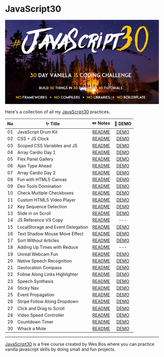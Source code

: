 # JavaScript30

![](./Javascript30_cover.jpg)

Here's a collection of all my [JavaScript30](https://javascript30.com/) practices.


|  No   | ✨ Title                           |                                                    ✏️ Notes                                                    |                                         👀 DEMO                                          |
| :---: | --------------------------------- | :-----------------------------------------------------------------------------------------------------------: | :-------------------------------------------------------------------------------------: |
|  01   | JavaScript Drum Kit               |        [README](https://github.com/KellyCHI22/JavaScript30/blob/main/01-JavaScript-Drum-Kit/README.md)        |        [DEMO](https://kellychi22.github.io/JavaScript30/01-JavaScript-Drum-Kit/)        |
|  02   | CSS + JS Clock                    |          [README](https://github.com/KellyCHI22/JavaScript30/blob/main/02-JS-and-CS-Clock/README.md)          |          [DEMO](https://kellychi22.github.io/JavaScript30/02-JS-and-CS-Clock/)          |
|  03   | Scoped CSS Variables and JS       |           [README](https://github.com/KellyCHI22/JavaScript30/blob/main/03-CSS-Variables/README.md)           |           [DEMO](https://kellychi22.github.io/JavaScript30/03-CSS-Variables/)           |
|  04   | Array Cardio Day 1                |        [README](https://github.com/KellyCHI22/JavaScript30/blob/main/04-Array-Cardio-Day-1/README.md)         |        [DEMO](https://kellychi22.github.io/JavaScript30/04-Array-Cardio-Day-1/)         |
|  05   | Flex Panel Gallery                |             [README](https://github.com/KellyCHI22/JavaScript30/tree/main/05-Flex-Panel-Gallery)              |        [DEMO](https://kellychi22.github.io/JavaScript30/05-Flex-Panel-Gallery/)         |
|  06   | Ajax Type Ahead                   |            [README](https://github.com/KellyCHI22/JavaScript30/blob/main/06-Type-Ahead/README.md)             |            [DEMO](https://kellychi22.github.io/JavaScript30/06-Type-Ahead/)             |
|  07   | Array Cardio Day 2                |        [README](https://github.com/KellyCHI22/JavaScript30/blob/main/07-Array-Cardio-Day-2/README.md)         |        [DEMO](https://kellychi22.github.io/JavaScript30/07-Array-Cardio-Day-2/)         |
|  08   | Fun with HTML5 Canvas             |       [README](https://github.com/KellyCHI22/JavaScript30/blob/main/08-Fun-with-HTML5-Canvas/README.md)       |       [DEMO](https://kellychi22.github.io/JavaScript30/08-Fun-with-HTML5-Canvas/)       |
|  09   | Dev Tools Domination              |       [README](https://github.com/KellyCHI22/JavaScript30/blob/main/09-Dev-Tools-Domination/README.md)        |       [DEMO](https://kellychi22.github.io/JavaScript30/09-Dev-Tools-Domination/)        |
|  10   | Check Multiple Checkboxes         |  [README](https://github.com/KellyCHI22/JavaScript30/blob/main/10-Hold-Shift-and-Check-Checkboxes/README.md)  |  [DEMO](https://kellychi22.github.io/JavaScript30/10-Hold-Shift-and-Check-Checkboxes/)  |
|  11   | Custom HTML5 Video Player         |        [README](https://github.com/KellyCHI22/JavaScript30/blob/main/11-Custom-Video-Player/README.md)        |        [DEMO](https://kellychi22.github.io/JavaScript30/11-Custom-Video-Player/)        |
|  12   | Key Sequence Detection            |      [README](https://github.com/KellyCHI22/JavaScript30/blob/main/12-Key-Sequence-Detection/README.md)       |      [DEMO](https://kellychi22.github.io/JavaScript30/12-Key-Sequence-Detection/)       |
|  13   | Slide in on Scroll                |        [README](https://github.com/KellyCHI22/JavaScript30/blob/main/13-Slide-in-on-Scroll/README.md)         |        [DEMO](https://kellychi22.github.io/JavaScript30/13-Slide-in-on-Scroll/)         |
|  14   | JS Reference VS Copy              | [README](https://github.com/KellyCHI22/JavaScript30/blob/main/14-JavaScript-References-VS-Copying/README.md)  |                                           ---                                           |
|  15   | LocalStorage and Event Delegation | [README](https://github.com/KellyCHI22/JavaScript30/blob/main/15-LocalStorage-and-Event-Delegation/README.md) | [DEMO](https://kellychi22.github.io/JavaScript30/15-LocalStorage-and-Event-Delegation/) |
|  16   | Text Shadow Mouse Move Effect     |         [README](https://github.com/KellyCHI22/JavaScript30/blob/main/16-Mouse-Move-Shadow/README.md)         |         [DEMO](https://kellychi22.github.io/JavaScript30/16-Mouse-Move-Shadow/)         |
|  17   | Sort Without Articles             |       [README](https://github.com/KellyCHI22/JavaScript30/blob/main/17-Sort-Without-Articles/README.md)       |       [DEMO](https://kellychi22.github.io/JavaScript30/17-Sort-Without-Articles/)       |
|  18   | Adding Up Times with Reduce       |         [README](https://github.com/KellyCHI22/JavaScript30/tree/main/18-Adding-Up-Times-with-Reduce)         |                                           ---                                           |
|  19   | Unreal Webcam Fun                 |            [README](https://github.com/KellyCHI22/JavaScript30/blob/main/19-Webcam-Fun/README.md)             |            [DEMO](https://kellychi22.github.io/JavaScript30/19-Webcam-Fun/)             |
|  20   | Native Speech Recognition         |        [README](https://github.com/KellyCHI22/JavaScript30/blob/main/20-Speech-Recognition/README.md)         |        [DEMO](https://kellychi22.github.io/JavaScript30/20-Speech-Recognition/)         |
|  21   | Geolocation Compass               |            [README](https://github.com/KellyCHI22/JavaScript30/blob/main/21-Geolocation/README.md)            |            [DEMO](https://kellychi22.github.io/JavaScript30/21-Geolocation/)            |
|  22   | Follow Along Links Highlighter    |   [README](https://github.com/KellyCHI22/JavaScript30/blob/main/22-Follow-Along-Link-Highlighter/README.md)   |   [DEMO](https://kellychi22.github.io/JavaScript30/22-Follow-Along-Link-Highlighter/)   |
|  23   | Speech Synthesis                  |         [README](https://github.com/KellyCHI22/JavaScript30/blob/main/23-Speech-Synthesis/README.md)          |         [DEMO](https://kellychi22.github.io/JavaScript30/23-Speech-Synthesis/)          |
|  24   | Sticky Nav                        |            [README](https://github.com/KellyCHI22/JavaScript30/blob/main/24-Sticky-Nav/README.md)             |            [DEMO](https://kellychi22.github.io/JavaScript30/24-Sticky-Nav/)             |
|  25   | Event Propagation                 |         [README](https://github.com/KellyCHI22/JavaScript30/blob/main/25-Event-Propagation/README.md)         |         [DEMO](https://kellychi22.github.io/JavaScript30/25-Event-Propagation/)         |
|  26   | Stripe Follow Along Dropdown      |      [README](https://github.com/KellyCHI22/JavaScript30/blob/main/26-Stripe-Follow-Along-Nav/README.md)      |      [DEMO](https://kellychi22.github.io/JavaScript30/26-Stripe-Follow-Along-Nav/)      |
|  27   | Click and Drag to Scroll          |          [README](https://github.com/KellyCHI22/JavaScript30/blob/main/27-Click-and-Drag/README.md)           |          [DEMO](https://kellychi22.github.io/JavaScript30/27-Click-and-Drag/)           |
|  28   | Video Speed Controller            |      [README](https://github.com/KellyCHI22/JavaScript30/blob/main/28-Video-Speed-Controller/README.md)       |      [DEMO](https://kellychi22.github.io/JavaScript30/28-Video-Speed-Controller/)       |
|  29   | Countdown Timer                   |          [README](https://github.com/KellyCHI22/JavaScript30/blob/main/29-Countdown-Timer/README.md)          |          [DEMO](https://kellychi22.github.io/JavaScript30/29-Countdown-Timer/)          |
|  30   | Whack a Mole                      |           [README](https://github.com/KellyCHI22/JavaScript30/blob/main/30-Whack-A-Mole/README.md)            |           [DEMO](https://kellychi22.github.io/JavaScript30/30-Whack-A-Mole/)            |

___

[JavaScript30](https://javascript30.com/) is a free course created by Wes Bos where you can practice vanilla javascript skills by doing small and fun projects.